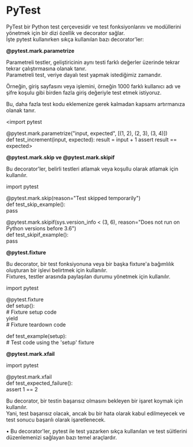 # PyTest

PyTest bir Python test çerçevesidir ve test fonksiyonlarını ve modüllerini yönetmek için bir dizi özellik ve decorator sağlar. <br/>
İşte pytest kullanırken sıkça kullanılan bazı decorator'ler:

**@pytest.mark.parametrize**

Parametreli testler, geliştiricinin aynı testi farklı değerler üzerinde tekrar tekrar çalıştırmasına olanak tanır. <br/>
Parametreli test, veriye dayalı test yapmak istediğimiz zamandır.  <br/>

Örneğin, giriş sayfasını veya işlemini, örneğin 1000 farklı kullanıcı adı ve şifre koşulu gibi birden fazla giriş değeriyle test etmek istiyoruz. <br/>

Bu, daha fazla test kodu eklemenize gerek kalmadan kapsamı artırmanıza olanak tanır.  

<import pytest

@pytest.mark.parametrize("input, expected", [(1, 2), (2, 3), (3, 4)])  <br/>
def test_increment(input, expected):
    result = input + 1
    assert result == expected>

**@pytest.mark.skip ve @pytest.mark.skipif**

Bu decorator'ler, belirli testleri atlamak veya koşullu olarak atlamak için kullanılır.

import pytest

@pytest.mark.skip(reason="Test skipped temporarily") <br/>
def test_skip_example(): <br/>
    pass

@pytest.mark.skipif(sys.version_info < (3, 6), reason="Does not run on Python versions before 3.6") <br/>
def test_skipif_example(): <br/>
    pass

**@pytest.fixture**

Bu decorator, bir test fonksiyonuna veya bir başka fixture'a bağımlılık oluşturan bir işlevi belirtmek için kullanılır. <br/>
Fixtures, testler arasında paylaşılan durumu yönetmek için kullanılır.

import pytest

@pytest.fixture <br/>
def setup(): <br/>
    # Fixture setup code <br/>
    yield <br/>
    # Fixture teardown code <br/>

def test_example(setup): <br/>
    # Test code using the 'setup' fixture

**@pytest.mark.xfail**

import pytest

@pytest.mark.xfail <br/>
def test_expected_failure(): <br/>
    assert 1 == 2


Bu decorator, bir testin başarısız olmasını bekleyen bir işaret koymak için kullanılır. <br/>
Yani, test başarısız olacak, ancak bu bir hata olarak kabul edilmeyecek ve test sonucu başarılı olarak işaretlenecek.

• Bu decorator'ler, pytest ile test yazarken sıkça kullanılan ve test süitlerini düzenlemenizi sağlayan bazı temel araçlardır.

